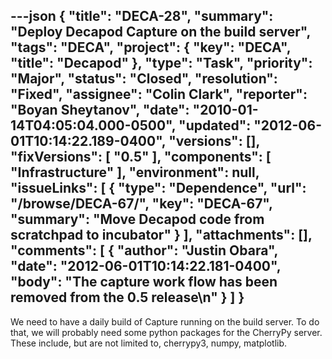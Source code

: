 ---json
{
  "title": "DECA-28",
  "summary": "Deploy Decapod Capture on the build server",
  "tags": "DECA",
  "project": {
    "key": "DECA",
    "title": "Decapod"
  },
  "type": "Task",
  "priority": "Major",
  "status": "Closed",
  "resolution": "Fixed",
  "assignee": "Colin Clark",
  "reporter": "Boyan Sheytanov",
  "date": "2010-01-14T04:05:04.000-0500",
  "updated": "2012-06-01T10:14:22.189-0400",
  "versions": [],
  "fixVersions": [
    "0.5"
  ],
  "components": [
    "Infrastructure"
  ],
  "environment": null,
  "issueLinks": [
    {
      "type": "Dependence",
      "url": "/browse/DECA-67/",
      "key": "DECA-67",
      "summary": "Move Decapod code from scratchpad to incubator"
    }
  ],
  "attachments": [],
  "comments": [
    {
      "author": "Justin Obara",
      "date": "2012-06-01T10:14:22.181-0400",
      "body": "The capture work flow has been removed from the 0.5 release\n"
    }
  ]
}
---
We need to have a daily build of Capture running on the build server. To do that, we will probably need some python packages for the CherryPy server. These include, but are not limited to, cherrypy3, numpy, matplotlib.

        